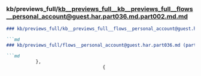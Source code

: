 ### kb/previews_full/kb__previews_full__kb__previews_full__flows__personal_account@guest.har.part036.md.part002.md.md

```md
### kb/previews_full/kb__previews_full__flows__personal_account@guest.har.part036.md.part002.md

```md
### kb/previews_full/flows__personal_account@guest.har.part036.md (part 002)

```md
           },
                                    {
    
```

```

```

```
